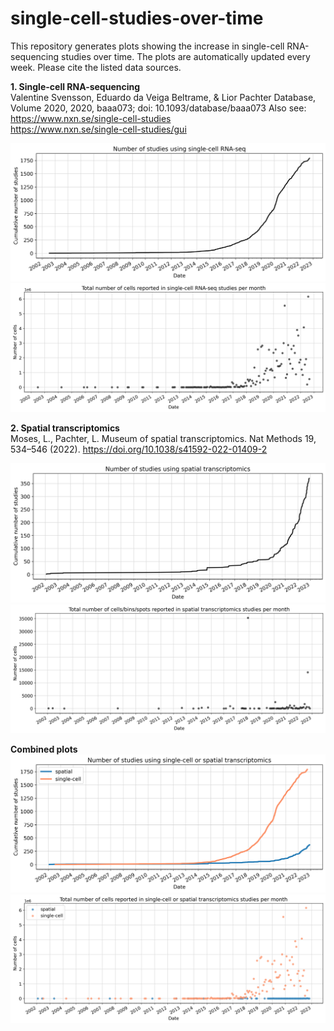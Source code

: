 # single-cell-studies-over-time

This repository generates plots showing the increase in single-cell RNA-sequencing studies over time. The plots are automatically updated every week. Please cite the listed data sources.

**1. Single-cell RNA-sequencing**  
Valentine Svensson, Eduardo da Veiga Beltrame, & Lior Pachter Database, Volume 2020, 2020, baaa073; doi: 10.1093/database/baaa073
Also see:  
https://www.nxn.se/single-cell-studies  
https://www.nxn.se/single-cell-studies/gui

![image](plots/sc_studies_over_time.png) ![image](plots/sc_cells_over_time.png)

**2. Spatial transcriptomics**  
Moses, L., Pachter, L. Museum of spatial transcriptomics. Nat Methods 19, 534–546 (2022). https://doi.org/10.1038/s41592-022-01409-2

![image](plots/spatial_studies_over_time.png) ![image](plots/spatial_cells_over_time.png)

**Combined plots** 
![image](plots/studies_over_time.png)
![image](plots/cells_over_time.png)
